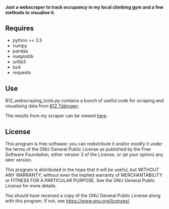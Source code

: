 #### Just a webscraper to track occupancy in my local climbing gym and a few methods to visualise it.

## Requires 
- python =< 3.5
- numpy
- pandas
- matplotlib
- urllib3
- bs4
- requests

## Use
B12_webscraping_tools.py contains a bunch of useful code for scraping and visualising data from
[B12 Tübingen](http://b12-tuebingen.de/).

The results from my scraper can be viewed [here](https://jnsbck.github.io/B12_data_mining/).


## License

This program is free software: you can redistribute it and/or modify
it under the terms of the GNU General Public License as published by
the Free Software Foundation, either version 3 of the License, or
(at your option) any later version.

This program is distributed in the hope that it will be useful,
but WITHOUT ANY WARRANTY; without even the implied warranty of
MERCHANTABILITY or FITNESS FOR A PARTICULAR PURPOSE.  See the
GNU General Public License for more details.

You should have received a copy of the GNU General Public License
along with this program.  If not, see <https://www.gnu.org/licenses/>.
